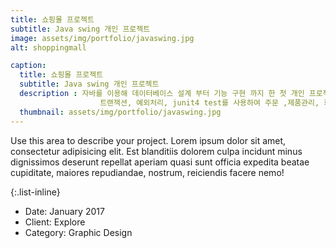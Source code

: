 ```yaml
---
title: 쇼핑몰 프로젝트
subtitle: Java swing 개인 프로젝트
image: assets/img/portfolio/javaswing.jpg
alt: shoppingmall

caption:
  title: 쇼핑몰 프로젝트
  subtitle: Java swing 개인 프로젝트
  description : 자바를 이용해 데이터베이스 설계 부터 기능 구현 까지 한 첫 개인 프로젝트 입니다
					트랜잭션, 예외처리, junit4 test를 사용하여 주문 ,제품관리, 회원관리 기능을  모두 구현 하였습니다
  thumbnail: assets/img/portfolio/javaswing.jpg
---
```

Use this area to describe your project. Lorem ipsum dolor sit amet, consectetur adipisicing elit. Est blanditiis dolorem culpa incidunt minus dignissimos deserunt repellat aperiam quasi sunt officia expedita beatae cupiditate, maiores repudiandae, nostrum, reiciendis facere nemo!

{:.list-inline}
- Date: January 2017
- Client: Explore
- Category: Graphic Design

